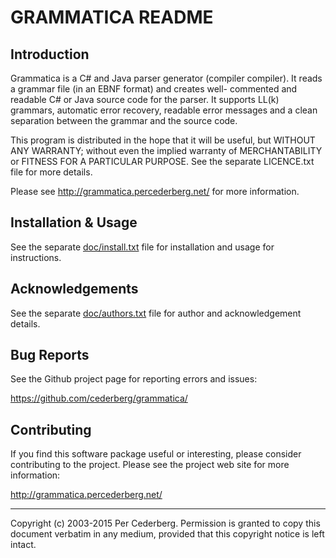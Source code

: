 GRAMMATICA README
=================

Introduction
------------

Grammatica is a C# and Java parser generator (compiler compiler).
It reads a grammar file (in an EBNF format) and creates well-
commented and readable C# or Java source code for the parser. It
supports LL(k) grammars, automatic error recovery, readable error
messages and a clean separation between the grammar and the source
code.

This program is distributed in the hope that it will be useful,
but WITHOUT ANY WARRANTY; without even the implied warranty of
MERCHANTABILITY or FITNESS FOR A PARTICULAR PURPOSE. See the
separate LICENCE.txt file for more details.

Please see http://grammatica.percederberg.net/ for more information.


Installation & Usage
--------------------

See the separate [doc/install.txt](https://grammatica.percederberg.net/doc/install.html) file for installation and usage 
for instructions.
  

Acknowledgements
----------------

See the separate [doc/authors.txt](https://grammatica.percederberg.net/doc/authors.html) file for author and 
acknowledgement details.


Bug Reports
-----------

See the Github project page for reporting errors and issues:

https://github.com/cederberg/grammatica/


Contributing
------------

If you find this software package useful or interesting, please 
consider contributing to the project. Please see the project web
site for more information:

http://grammatica.percederberg.net/

_____________________________________________________________________
Copyright (c) 2003-2015 Per Cederberg. Permission is granted to copy
this document verbatim in any medium, provided that this copyright
notice  is left intact.
